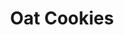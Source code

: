 ---
title: Oat Cookies
metadata:
  servings: '12'
  title: Oat Cookies
  course: Treat
ingredients:
- name: protein powder
  amount: 1 heaped tbsp
- name: oats
  amount: 200 g
- name: cacao powder
  amount: 1 heaped tbsp
- name: oat milk
  amount: 1 tbsp
- name: melted coconut oil
  amount: 4 tbsp
- name: chocolate chips
  amount: 40 g
- name: baking powder
  amount: 1 tsp
- name: maple syrup
  amount: 7 tbsp
cookware:
- name: mixing bowl
- name: lined baking tray
steps:
- description: Preheat the oven to 180C then grab a mixing bowl and mix the oats,
    cacao powder, baking powder and protein powder until they're combined.
- description: Add the maple syrup, oat milk and melted coconut oil and mix until
    well combined.
- description: Finally, add the chocolate chips and mix through.
- description: Scoop out balls of the mixture and place on a lined baking tray.
- description: Bake for 20 minutes, or until slightly golden and leave to cool before
    storing (or eating) them.


---